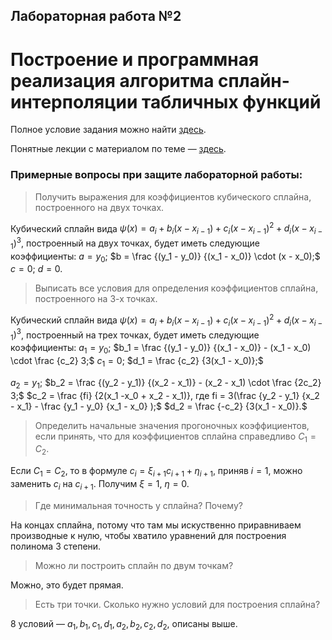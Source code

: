 ## Лабораторная работа №2
# Построение и программная реализация алгоритма сплайн-интерполяции табличных функций

Полное условие задания можно найти [здесь](./docs/lab_02.pdf).

Понятные лекции с материалом по теме — [здесь](../lectures/lecture_03.pdf).

### Примерные вопросы при защите лабораторной работы:

> Получить выражения для коэффициентов кубического сплайна, построенного на двух точках.

Кубический сплайн вида 
$\psi(x) = a_i + b_i(x - x_{i - 1}) + c_i(x - x_{i - 1})^2 + d_i(x - x_{i - 1})^3$, 
построенный на двух точках, будет иметь следующие коэффициенты:
$a = y_0;$
$b = \frac {(y_1 - y_0)}  {(x_1 - x_0)} \cdot (x - x_0);$
$c = 0;$
$d = 0.$

> Выписать все условия для определения коэффициентов сплайна, построенного на 3-х точках.

Кубический сплайн вида 
$\psi(x) = a_i + b_i(x - x_{i - 1}) + c_i(x - x_{i - 1})^2 + d_i(x - x_{i - 1})^3$,
построенный на трех точках, будет иметь следующие коэффициенты:
$a_1 = y_0;$
$b_1 = \frac {(y_1 - y_0)}  {(x_1 - x_0)}  - (x_1 - x_0) \cdot \frac {с_2}  3;$
$c_1 = 0;$
$d_1 = \frac {c_2} {3(x_1 - x_0)};$

$a_2 = y_1;$
$b_2 = \frac {(y_2 - y_1)}  {(x_2 - x_1)}  - (x_2 - x_1) \cdot \frac {2с_2}  3;$
$c_2 = \frac {fi} {2(x_1 -x_0 + x_2 - x_1)}, где fi = 3(\frac {y_2 - y_1} {x_2 - x_1} - \frac {y_1 - y_0} {x_1 - x_0} );$
$d_2 = \frac {-c_2} {3(x_1 - x_0)}.$

> Определить начальные значения прогоночных коэффициентов, если принять, что для коэффициентов сплайна справедливо $C_1=C_2$.

Если $C_1=C_2$, то в формуле $c_i = \xi_{i + 1} c_{i + 1} + \eta_{i +1}$, приняв $i = 1$, можно заменить $c_i$ на $c_{i + 1}$. Получим $\xi = 1$, $\eta = 0$.

> Где минимальная точность у сплайна? Почему?

На концах сплайна, потому что там мы искуственно приравниваем производные к нулю, чтобы хватило уравнений для построения полинома 3 степени.

> Можно ли построить сплайн по двум точкам?

Можно, это будет прямая.

> Есть три точки. Сколько нужно условий для построения сплайна?

8 условий — $a_1, b_1, c_1, d_1, a_2, b_2, c_2, d_2$, описаны выше.

